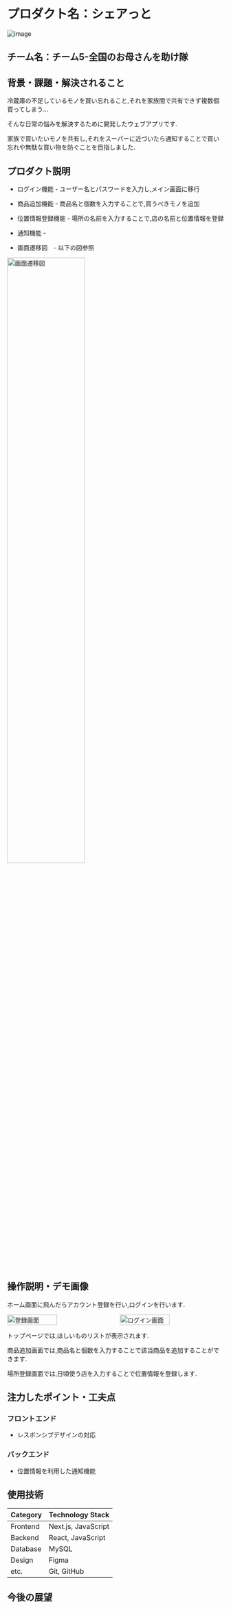 # プロダクト名：シェアっと
<!-- プロダクト名に変更してください -->


<!-- イメージ画像を置いてください -->
![image](https://github.com/user-attachments/assets/7033f70a-b68a-4cb1-9c3a-356c5231b2f0)

## チーム名：チーム5-全国のお母さんを助け隊
<!-- チーム番号とチーム名を変更してください -->

## 背景・課題・解決されること
<!-- 考案するプロダクトがどういった(Why)背景から思いついたのか、どのよう(What)な課題があり、どのよう(How)に解決するのかを入力してください -->
冷蔵庫の不足しているモノを買い忘れること,それを家族間で共有できず複数個買ってしまう...

そんな日常の悩みを解決するために開発したウェブアプリです.

家族で買いたいモノを共有し,それをスーパーに近づいたら通知することで買い忘れや無駄な買い物を防ぐことを目指しました.

## プロダクト説明 
<!-- 開発したプロダクトの説明を入力してください -->
- ログイン機能 - ユーザー名とパスワードを入力し,メイン画面に移行

- 商品追加機能 - 商品名と個数を入力することで,買うべきモノを追加

- 位置情報登録機能 - 場所の名前を入力することで,店の名前と位置情報を登録
  
- 通知機能 -
  
- 画面遷移図　- 以下の図参照
<img src="https://github.com/user-attachments/assets/f3f86914-4b78-4ff9-8035-a20c7e31602b" alt="画面遷移図" style="width: 60%;">

## 操作説明・デモ画像
<!-- 開発したプロダクトの操作説明について入力してください。また、操作説明デモ動画があれば、埋め込みやリンクを記載してください -->
ホーム画面に飛んだらアカウント登録を行い,ログインを行います.
<div style="display: flex; justify-content: space-between;">
  <img src="https://github.com/user-attachments/assets/4e273272-60b8-4092-9e01-135d3b99ead5" alt="登録画面" style="width: 48%;"/>
  <img src="https://github.com/user-attachments/assets/061d1ba4-0bee-40e2-a35d-d2120cb2a084" alt="ログイン画面" style="width: 48%;"/>
</div>


トップページでは,ほしいものリストが表示されます.

商品追加画面では,商品名と個数を入力することで該当商品を追加することができます.

場所登録画面では,日頃使う店を入力することで位置情報を登録します.


## 注力したポイント・工夫点
<!-- 開発したプロダクトの注力したポイント・工夫点を入力してください -->
### フロントエンド
- レスポンシブデザインの対応
### バックエンド
- 位置情報を利用した通知機能

## 使用技術
| Category       | Technology Stack   |
| -------------- | ---------------------------------------------- |
| Frontend          | Next.js, JavaScript   |
| Backend        | React, JavaScript |
| Database        | MySQL       |
| Design       | Figma |
| etc.    | Git, GitHub    |

<!-- 開発したプロダクトの使用技術を入力してください -->


<!--
markdownの記法はこちらを参照してください！
https://docs.github.com/ja/get-started/writing-on-github/getting-started-with-writing-and-formatting-on-github/basic-writing-and-formatting-syntax
-->

## 今後の展望
